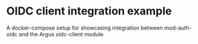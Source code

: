 # OIDC client integration example

A docker-compose setup for showcasing integration between mod-auth-oidc and the
Argus oidc-client module.
